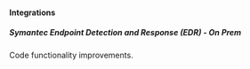 #### Integrations

##### Symantec Endpoint Detection and Response (EDR) - On Prem
Code functionality improvements.